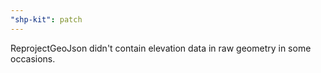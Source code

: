 ```yaml
---
"shp-kit": patch
---
```


ReprojectGeoJson didn't contain elevation data in raw geometry in some occasions.

